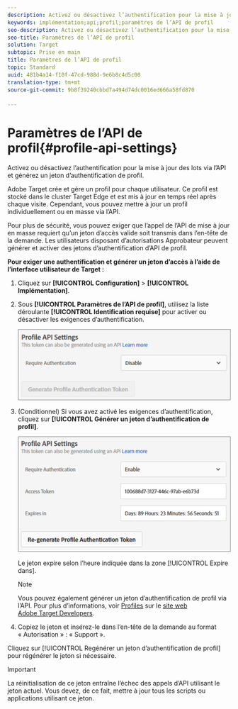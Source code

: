 ```yaml
---
description: Activez ou désactivez l’authentification pour la mise à jour des lots via l’API et générez un jeton d’authentification de profil.
keywords: implémentation;api;profil;paramètres de l’API de profil
seo-description: Activez ou désactivez l’authentification pour la mise à jour des lots via l’API et générez un jeton d’authentification de profil.
seo-title: Paramètres de l’API de profil
solution: Target
subtopic: Prise en main
title: Paramètres de l’API de profil
topic: Standard
uuid: 481b4a14-f10f-47cd-988d-9e6b8c4d5c00
translation-type: tm+mt
source-git-commit: 9b8f39240cbbd7a494d74dc0016ed666a58fd870

---
```



# Paramètres de l’API de profil{#profile-api-settings}

Activez ou désactivez l’authentification pour la mise à jour des lots via l’API et générez un jeton d’authentification de profil.

Adobe Target crée et gère un profil pour chaque utilisateur. Ce profil est stocké dans le cluster Target Edge et est mis à jour en temps réel après chaque visite. Cependant, vous pouvez mettre à jour un profil individuellement ou en masse via l’API.

Pour plus de sécurité, vous pouvez exiger que l’appel de l’API de mise à jour en masse requiert qu’un jeton d’accès valide soit transmis dans l’en-tête de la demande. Les utilisateurs disposant d’autorisations Approbateur peuvent générer et activer des jetons d’authentification d’API de profil.

**Pour exiger une authentification et générer un jeton d’accès à l’aide de l’interface utilisateur de Target :**

1. Cliquez sur **[!UICONTROL Configuration]** &gt; **[!UICONTROL Implémentation]**.
1. Sous **[!UICONTROL Paramètres de l’API de profil]**, utilisez la liste déroulante **[!UICONTROL Identification requise]** pour activer ou désactiver les exigences d’authentification.

   ![](assets/profile_api_settings.png)

1. (Conditionnel) Si vous avez activé les exigences d’authentification, cliquez sur **[!UICONTROL Générer un jeton d’authentification de profil]**.

   ![](assets/profile_api_settings_2.png)

   Le jeton expire selon l’heure indiquée dans la zone [!UICONTROL Expire dans].

   >[!NOTE]
   >
   >Vous pouvez également générer un jeton d’authentification de profil via l’API. Pour plus d’informations, voir [Profiles](https://developers.adobetarget.com/api/#profiles) sur le [site web Adobe Target Developers](https://developers.adobetarget.com/).

1. Copiez le jeton et insérez-le dans l’en-tête de la demande au format « Autorisation » : « Support ».

Cliquez sur [!UICONTROL Regénérer un jeton d’authentification de profil] pour régénérer le jeton si nécessaire.

>[!IMPORTANT]
>
>La réinitialisation de ce jeton entraîne l’échec des appels d’API utilisant le jeton actuel. Vous devez, de ce fait, mettre à jour tous les scripts ou applications utilisant ce jeton.

